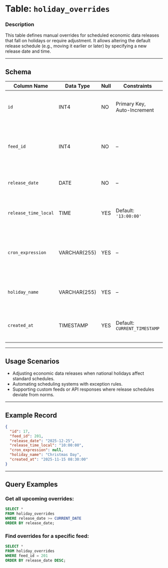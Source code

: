 # Table: `holiday_overrides`

### **Description**

This table defines manual overrides for scheduled economic data releases that fall on holidays or require adjustment. It allows altering the default release schedule (e.g., moving it earlier or later) by specifying a new release date and time.

---

## Schema

| Column Name          | Data Type    | Null | Constraints                  | Description                                                                |
| -------------------- | ------------ | ---- | ---------------------------- | -------------------------------------------------------------------------- |
| `id`                 | INT4         | NO   | Primary Key, Auto-Increment  | Unique identifier for each override entry                                  |
| `feed_id`            | INT4         | NO   | –                            | Identifier referencing the original data feed (not explicitly foreign key) |
| `release_date`       | DATE         | NO   | –                            | New scheduled release date                                                 |
| `release_time_local` | TIME         | YES  | Default: `'13:00:00'`        | Local time of release on the override date                                 |
| `cron_expression`    | VARCHAR(255) | YES  | –                            | Optional CRON syntax to describe release schedule pattern                  |
| `holiday_name`       | VARCHAR(255) | YES  | –                            | Name of the holiday or reason for the override                             |
| `created_at`         | TIMESTAMP    | YES  | Default: `CURRENT_TIMESTAMP` | Timestamp when this override record was created                            |

---

## Usage Scenarios

* Adjusting economic data releases when national holidays affect standard schedules.
* Automating scheduling systems with exception rules.
* Supporting custom feeds or API responses where release schedules deviate from norms.

---

## Example Record

```json
{
  "id": 17,
  "feed_id": 201,
  "release_date": "2025-12-25",
  "release_time_local": "10:00:00",
  "cron_expression": null,
  "holiday_name": "Christmas Day",
  "created_at": "2025-11-15 08:30:00"
}
```

---

## Query Examples

### Get all upcoming overrides:

```sql
SELECT * 
FROM holiday_overrides
WHERE release_date >= CURRENT_DATE
ORDER BY release_date;
```

### Find overrides for a specific feed:

```sql
SELECT *
FROM holiday_overrides
WHERE feed_id = 201
ORDER BY release_date DESC;
```